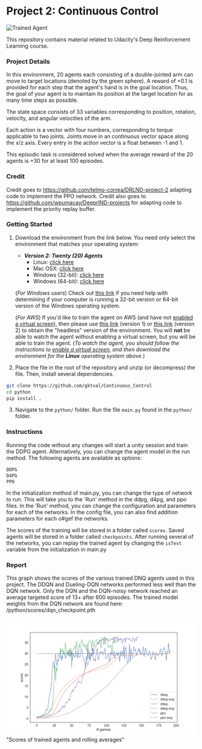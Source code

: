 [//]: # (Image References)

[image1]: https://user-images.githubusercontent.com/10624937/43851024-320ba930-9aff-11e8-8493-ee547c6af349.gif "Trained Agent"

# Project 2: Continuous Control

![Trained Agent][image1]

This repository contains material related to Udacity's Deep Reinforcement Learning course.

### Project Details

In this environment, 20 agents each consisting of a double-jointed arm can move to target locations (denoted by the green sphere). A reward of +0.1 is provided for each step that the agent's hand is in the goal location. Thus, the goal of your agent is to maintain its position at the target location for as many time steps as possible.

The state space consists of 33 variables corresponding to position, rotation, velocity, and angular velocities of the arm. 

Each action is a vector with four numbers, corresponding to torque applicable to two joints. Joints move in an continuous vector space along the x/z axis. Every entry in the action vector is a float between -1 and 1.

This episodic task is considered solved when the average reward of the 20 agents is +30 for at least 100 episodes.

### Credit

Credit goes to https://github.com/telmo-correa/DRLND-project-2 adapting code to implement the PPO network. 
Credit also goes to https://github.com/wpumacay/DeeprlND-projects for adapting code to implement the priority replay buffer.

### Getting Started

1. Download the environment from the link below.  You need only select the environment that matches your operating system:

    - **_Version 2: Twenty (20) Agents_**
        - Linux: [click here](https://s3-us-west-1.amazonaws.com/udacity-drlnd/P2/Reacher/Reacher_Linux.zip)
        - Mac OSX: [click here](https://s3-us-west-1.amazonaws.com/udacity-drlnd/P2/Reacher/Reacher.app.zip)
        - Windows (32-bit): [click here](https://s3-us-west-1.amazonaws.com/udacity-drlnd/P2/Reacher/Reacher_Windows_x86.zip)
        - Windows (64-bit): [click here](https://s3-us-west-1.amazonaws.com/udacity-drlnd/P2/Reacher/Reacher_Windows_x86_64.zip)
    
    (_For Windows users_) Check out [this link](https://support.microsoft.com/en-us/help/827218/how-to-determine-whether-a-computer-is-running-a-32-bit-version-or-64) if you need help with determining if your computer is running a 32-bit version or 64-bit version of the Windows operating system.

    (_For AWS_) If you'd like to train the agent on AWS (and have not [enabled a virtual screen](https://github.com/Unity-Technologies/ml-agents/blob/master/docs/Training-on-Amazon-Web-Service.md)), then please use [this link](https://s3-us-west-1.amazonaws.com/udacity-drlnd/P2/Reacher/one_agent/Reacher_Linux_NoVis.zip) (version 1) or [this link](https://s3-us-west-1.amazonaws.com/udacity-drlnd/P2/Reacher/Reacher_Linux_NoVis.zip) (version 2) to obtain the "headless" version of the environment.  You will **not** be able to watch the agent without enabling a virtual screen, but you will be able to train the agent.  (_To watch the agent, you should follow the instructions to [enable a virtual screen](https://github.com/Unity-Technologies/ml-agents/blob/master/docs/Training-on-Amazon-Web-Service.md), and then download the environment for the **Linux** operating system above._)

2. Place the file in the root of the repository and unzip (or decompress) the file. Then, install several dependencies.
```bash
git clone https://github.com/gktval/Continuous_Control
cd python
pip install .
```

3. Navigate to the `python/` folder. Run the file `main.py` found in the `python/` folder.

### Instructions

Running the code without any changes will start a unity session and train the DDPG agent. Alternatively, you can change the agent model in the run method. The following agents are available as options:

    DDPG
    D4PG
    PPO

In the initialization method of main.py, you can change the type of network to run. This will take you to the 'Run' method in the ddpg, d4pg, and ppo files. In the 'Run' method, you can change the configuration and parameters for each of the networks. In the config file, you can also find addition parameters for each o#gef the networks. 

The scores of the training will be stored in a folder called `scores`. Saved agents will be stored in a folder called `checkpoints`. After running several of the networks, you can replay the trained agent by changing the `isTest` variable from the initialization in main.py

### Report
This graph shows the scores of the various trained DNQ agents used in this project. The DDQN and Dueling-DQN networks performed less well than the DQN network. Only the DQN and the DQN-noisy network reached an average targeted score of 13+ after 600 episodes. 
The trained model weights from the DQN network are found here: /python/scores/dqn_checkpoint.pth

![Pong](results.png)"Scores of trained agents and rolling averages"
